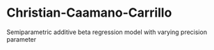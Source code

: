 # Christian-Caamano-Carrillo
Semiparametric additive beta regression model with varying precision parameter
